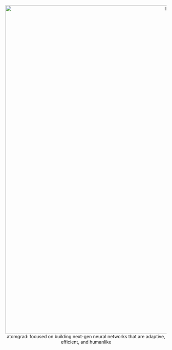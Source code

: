 <div align="center">

  <img width="1024" height="1024" alt="Image" src="https://github.com/user-attachments/assets/cb651a09-f974-4a8b-b493-8df424cb5697" />
  atomgrad: focused on building next-gen neural networks that are adaptive, efficient, and humanlike

</div>

